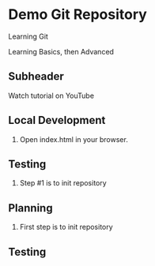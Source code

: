 # Demo Git Repository

Learning Git

Learning Basics, then Advanced

## Subheader

Watch tutorial on YouTube

## Local Development

1. Open index.html in your browser.

## Testing

1) Step #1 is to init repository
## Planning

1) First step is to init repository
## Testing
